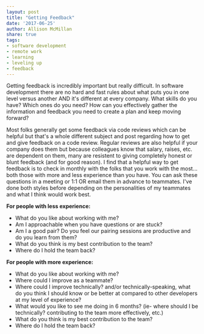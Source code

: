 ```yaml
---
layout: post
title: "Getting Feedback"
date: '2017-06-25'
author: Allison McMillan
share: true
tags:
- software development
- remote work
- learning
- leveling up
- feedback
---
```


Getting feedback is incredibly important but really difficult. In software development there are no hard and fast rules about what puts you in one level versus another AND it's different at every company. What skills do you have? Which ones do you need? How can you effectively gather the information and feedback you need to create a plan and keep moving forward?

Most folks generally get some feedback via code reviews which can be helpful but that's a whole different subject and post regarding how to get and give feedback on a code review. Regular reviews are also helpful if your company does them but because colleagues know that salary, raises, etc. are dependent on them, many are resistent to giving completely honest or blunt feedback (and for good reason). I find that a helpful way to get feedback is to check in monthly with the folks that you work with the most... both those with more and less experience than you have. You can ask these questions in a meeting or 1:1 OR email them in advance to teammates. I've done both styles before depending on the personalities of my teammates and what I think would work best.

**For people with less experience:**
* What do you like about working with me?
* Am I approachable when you have questions or are stuck?
* Am I a good pair? Do you feel our pairing sessions are productive and do you learn from them?
* What do you think is my best contribution to the team?
* Where do I hold the team back?


**For people with more experience:**
* What do you like about working with me?
* Where could I improve as a teammate?
* Where could I improve technically? and/or technically-speaking, what do you think I should know or be better at compared to other developers at my level of experience?
* What would you like to see me doing in 6 months? (ie- where should I be technically? contributing to the team more effectively, etc.)
* What do you think is my best contribution to the team?
* Where do I hold the team back?
